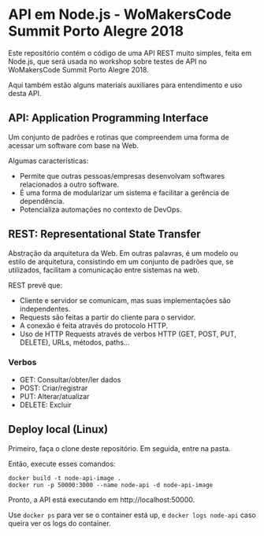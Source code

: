 # API em Node.js - WoMakersCode Summit Porto Alegre 2018

Este repositório contém o código de uma API REST muito simples, feita em Node.js, que será usada
no workshop sobre testes de API no WoMakersCode Summit Porto Alegre 2018.

Aqui também estão alguns materiais auxiliares para entendimento e uso desta API.


## API: Application Programming Interface

Um conjunto de padrões e rotinas que compreendem uma forma de acessar um software com base na Web.


Algumas características:

* Permite que outras pessoas/empresas desenvolvam softwares relacionados a outro software.
* É uma forma de modularizar um sistema e facilitar a gerência de dependência.
* Potencializa automações no contexto de DevOps.


## REST: Representational State Transfer

Abstração da arquitetura da Web. Em outras palavras, é um modelo ou estilo de arquitetura, consistindo em um conjunto de padrões que, se utilizados, facilitam a comunicação entre sistemas na web.

REST prevê que:
* Cliente e servidor se comunicam, mas suas implementações são independentes.
* Requests são feitas a partir do cliente para o servidor.
* A conexão é feita através do protocolo HTTP.
* Uso de HTTP Requests através de verbos HTTP (GET, POST, PUT, DELETE), URLs, métodos, paths...


### Verbos

* GET: Consultar/obter/ler dados
* POST: Criar/registrar
* PUT: Alterar/atualizar
* DELETE: Excluir


## Deploy local (Linux)

Primeiro, faça o clone deste repositório. Em seguida, entre na pasta.

Então, execute esses comandos:

```
docker build -t node-api-image .
docker run -p 50000:3000 --name node-api -d node-api-image
```

Pronto, a API está executando em http://localhost:50000.

Use `docker ps` para ver se o container está up,
e `docker logs node-api` caso queira ver os logs do container.

